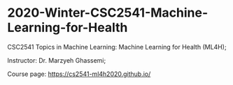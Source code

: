 # 2020-Winter-CSC2541-Machine-Learning-for-Health
CSC2541 Topics in Machine Learning: Machine Learning for Health (ML4H); 

Instructor: Dr. Marzyeh Ghassemi; 

Course page: https://cs2541-ml4h2020.github.io/
